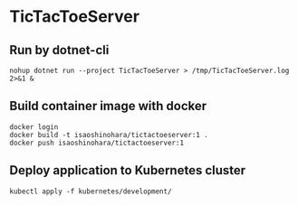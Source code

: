 # TicTacToeServer

## Run by dotnet-cli
```
nohup dotnet run --project TicTacToeServer > /tmp/TicTacToeServer.log 2>&1 &
```

## Build container image with docker
```
docker login
docker build -t isaoshinohara/tictactoeserver:1 .
docker push isaoshinohara/tictactoeserver:1
```

## Deploy application to Kubernetes cluster
```
kubectl apply -f kubernetes/development/
```
